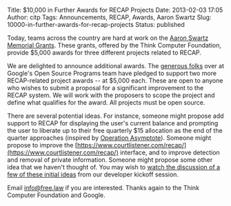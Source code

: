 Title: $10,000 in Further Awards for RECAP Projects
Date: 2013-02-03 17:05
Author: citp
Tags: Announcements, RECAP, Awards, Aaron Swartz
Slug: 10000-in-further-awards-for-recap-projects
Status: published

Today, teams across the country are hard at work on the [Aaron Swartz
Memorial
Grants](https://freedom-to-tinker.com/blog/sjs/announcing-the-aaron-swartz-memorial-grants/).
These grants, offered by the Think Computer Foundation, provide $5,000
awards for three different projects related to RECAP.

We are delighted to announce additional awards. The [generous
folks](http://en.wikipedia.org/wiki/Chris_DiBona) over at Google's Open
Source Programs team have pledged to support two more RECAP-related
project awards -- at $5,000 each. These are open to anyone who wishes
to submit a proposal for a significant improvement to the RECAP system.
We will work with the proposers to scope the project and define what
qualifies for the award. All projects must be open source.

There are several potential ideas. For instance, someone might propose
add support to RECAP for displaying the user's current balance and
prompting the user to liberate up to their free quarterly $15
allocation as the end of the quarter approaches (inspired by [Operation
Asymptote](http://www.plainsite.org/asymptote/index.html)). Someone
might propose to improve the
[https://www.courtlistener.com/recap/](https://www.courtlistener.com/recap/) interface, and
to improve detection and removal of private information. Someone might
propose some other idea that we haven't thought of. You may wish to
[watch the discussion of a few of these initial
ideas](http://www.youtube.com/watch?v=3EetPNWtzvo&feature=youtu.be&t=1h10m10s)
from our developer kickoff session.

Email info@free.law if you are interested. Thanks again to the
Think Computer Foundation and Google.
